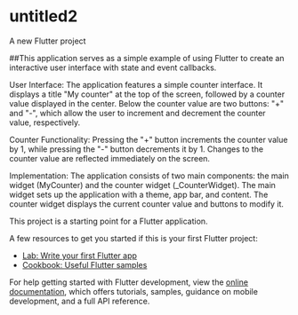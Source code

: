 # untitled2

A new Flutter project

##This application serves as a simple example of using Flutter to create an interactive user interface with state and event callbacks.

User Interface: The application features a simple counter interface. It displays a title "My counter" at the top of the screen, followed by a counter value displayed in the center. Below the counter value are two buttons: "+" and "-", which allow the user to increment and decrement the counter value, respectively.

Counter Functionality: Pressing the "+" button increments the counter value by 1, while pressing the "-" button decrements it by 1. Changes to the counter value are reflected immediately on the screen.

Implementation: The application consists of two main components: the main widget (MyCounter) and the counter widget (_CounterWidget). The main widget sets up the application with a theme, app bar, and content. The counter widget displays the current counter value and buttons to modify it.







This project is a starting point for a Flutter application.

A few resources to get you started if this is your first Flutter project:

- [Lab: Write your first Flutter app](https://docs.flutter.dev/get-started/codelab)
- [Cookbook: Useful Flutter samples](https://docs.flutter.dev/cookbook)

For help getting started with Flutter development, view the
[online documentation](https://docs.flutter.dev/), which offers tutorials,
samples, guidance on mobile development, and a full API reference.
